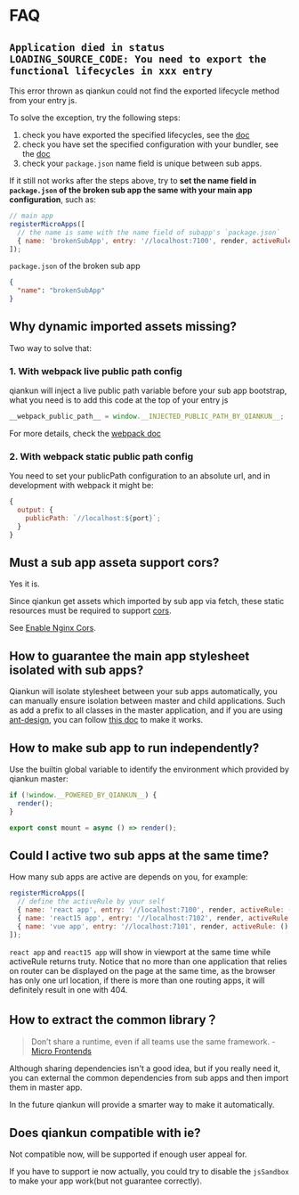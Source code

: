 # FAQ

## `Application died in status LOADING_SOURCE_CODE: You need to export the functional lifecycles in xxx entry`

This error thrown as qiankun could not find the exported lifecycle method from your entry js.

To solve the exception, try the following steps:

1. check you have exported the specified lifecycles, see the [doc](https://github.com/umijs/qiankun#2-export-the-lifecycles-from-your-sub-app-entry)
2. check you have set the specified configuration with your bundler, see the [doc](https://github.com/umijs/qiankun#3-config-your-sub-app-bundler)
3. check your `package.json` name field is unique between sub apps.

If it still not works after the steps above, try to **set the name field in `package.json` of the broken sub app the same with your main app configuration**, such as:

```js
// main app
registerMicroApps([
  // the name is same with the name field of subapp's `package.json`
  { name: 'brokenSubApp', entry: '//localhost:7100', render, activeRule: genActiveRule('/react') },
]);
```

`package.json` of the broken sub app

```json
{
  "name": "brokenSubApp"
}
```

## Why dynamic imported assets missing?

Two way to solve that:

### 1. With webpack live public path config

qiankun will inject a live public path variable before your sub app bootstrap, what you need is to add this code at the top of your entry js

```js
__webpack_public_path__ = window.__INJECTED_PUBLIC_PATH_BY_QIANKUN__;
```

For more details, check the [webpack doc](https://webpack.js.org/guides/public-path/#on-the-fly)

### 2. With webpack static public path config

You need to set your publicPath configuration to an absolute url, and in development with webpack it might be:

```js
{
  output: {
    publicPath: `//localhost:${port}`;
  }
}
```

## Must a sub app asseta support cors?

Yes it is.

Since qiankun get assets which imported by sub app via fetch, these static resources must be required to support [cors](https://developer.mozilla.org/en-US/docs/Web/HTTP/CORS).

See [Enable Nginx Cors](https://enable-cors.org/server_nginx.html).

## How to guarantee the main app stylesheet isolated with sub apps?

Qiankun will isolate stylesheet between your sub apps automatically, you can manually ensure isolation between master and child applications. Such as add a prefix to all classes in the master application, and if you are using [ant-design](https://ant.design), you can follow [this doc](https://ant.design/docs/react/customize-theme) to make it works.

## How to make sub app to run independently?

Use the builtin global variable to identify the environment which provided by qiankun master:

```js
if (!window.__POWERED_BY_QIANKUN__) {
  render();
}

export const mount = async () => render();
```

## Could I active two sub apps at the same time?

How many sub apps are active are depends on you, for example:

```js
registerMicroApps([
  // define the activeRule by your self
  { name: 'react app', entry: '//localhost:7100', render, activeRule: () => window.isReactApp },
  { name: 'react15 app', entry: '//localhost:7102', render, activeRule: () => window.isReactApp },
  { name: 'vue app', entry: '//localhost:7101', render, activeRule: () => window.isVueApp },
]);
```

`react app` and `react15 app` will show in viewport at the same time while activeRule returns truty. Notice that no more than one application that relies on router can be displayed on the page at the same time, as the browser has only one url location, if there is more than one routing apps, it will definitely result in one with 404.

## How to extract the common library？

> Don’t share a runtime, even if all teams use the same framework. - [Micro Frontends](https://micro-frontends.org/)

Although sharing dependencies isn't a good idea, but if you really need it, you can external the common dependencies from sub apps and then import them in master app.

In the future qiankun will provide a smarter way to make it automatically.

## Does qiankun compatible with ie?

Not compatible now, will be supported if enough user appeal for.

If you have to support ie now actually, you could try to disable the `jsSandbox` to make your app work(but not guarantee correctly).
